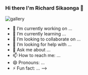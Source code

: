 ### Hi there I'm Richard Sikaonga 👋



![gallery](https://github.com/richie1988/richie1988/assets/97953658/de7cf01f-d29c-4eec-8fd4-529fed39e08e)


- 🔭 I’m currently working on ...
- 🌱 I’m currently learning ...
- 👯 I’m looking to collaborate on ...
- 🤔 I’m looking for help with ...
- 💬 Ask me about ...
- 📫 How to reach me: ...
- 😄 Pronouns: ...
- ⚡ Fun fact: ...
-->

